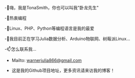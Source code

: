 -👋嗨，我是TonaSmith，你也可以叫我"卧龙先生"

-💞️热衷编程

-👀Linux、PHP、Python等编程语言是我的最爱

-🌱我目前正在学习Julia数据分析、Arduino物联网、树莓派Linux…

-📫怎么联系我…
- Mailto: warnerjulia866@gmail.com

- 这是我的Github项目地址，更多资讯请来访我的博客！

